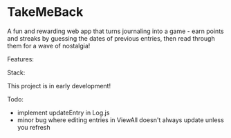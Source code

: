 # TakeMeBack
A fun and rewarding web app that turns journaling into a game - earn points and streaks by guessing the dates of previous entries, then read through them for a wave of nostalgia!

Features:

Stack:

This project is in early development!

Todo:
- implement updateEntry in Log.js
- minor bug where editing entries in ViewAll doesn't always update unless you refresh
